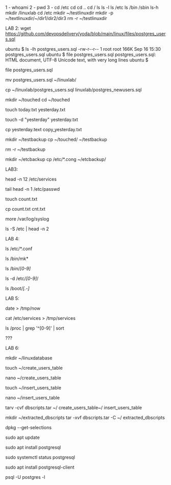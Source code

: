 1 - whoami 
2 - pwd
3 - cd /etc 
cd
cd ..
cd   / ls
ls -l
ls /etc
ls /bin /sbin
ls-h
mkdir /linuxlab
cd /etc mkdir ~/testlinuxdir
mkdir -p ~/textlinuxdir/~/dir1/dir2/dir3
rm -r ~/testlinuxdir




LAB 2:
wget https://github.com/devopsdelivery/yoda/blob/main/linux/files/postgres_users.sql

ubuntu $ ls -lh postgres_users.sql 
-rw-r--r-- 1 root root 166K Sep 16 15:30 postgres_users.sql
ubuntu $ file postgres_users.sql
postgres_users.sql: HTML document, UTF-8 Unicode text, with very long lines
ubuntu $ 

file postgres_users.sql

mv postgres_users.sql ~/linuxlab/

cp ~/linuxlab/postgres_users.sql
linuxlab/postgres_newusers.sql

mkdir ~/touched
cd ~/touched

touch today.txt yesterday.txt

touch -d "yesterday" yesterday.txt

cp yesterday.text copy_yesterday.txt

mkdir ~/testbackup
cp ~/touched/ ~/testbackup

rm -r ~/testbackup

mkdir ~/etcbackup 
cp /etc/*.cong ~/etcbackup/





LAB3:

head -n 12 /etc/services

 tail head -n 1 /etc/passwd

 touch count.txt

 cp count.txt cnt.txt

 more /var/log/syslog

 ls -S /etc | head -n 2



 LAB 4:
 
ls /etc/*.conf

ls /bin/mk*

ls /bin/*[0-9]*

ls -d /etc/*[0-9]*/

ls /boot/*[.-]*


 LAB 5:

 date > /tmp/now

 cat /etc/services > /tmp/services

 ls /proc | grep '^[0-9]' | sort

 ???

 LAB 6:

mkdir ~/linuxdatabase

touch ~/create_users_table

nano ~/create_users_table

touch ~/insert_users_table

nano ~/insert_users_table

tarv -cvf dbscripts.tar ~/
create_users_table~/
insert_users_table

mkdir ~/extracted_dbscripts
tar -xvf dbscripts.tar -C ~/
extracted_dbscripts

dpkg --get-selections

sudo apt update

sudo apt install postgresql

sudo systemctl status postgresql

sudo apt install postgresql-client

psql -U postgres -l
